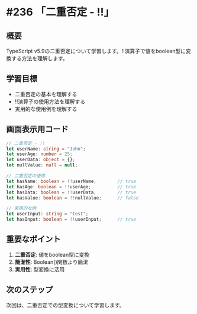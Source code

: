 # #236 「二重否定 - !!」

## 概要
TypeScript v5.9の二重否定について学習します。!!演算子で値をboolean型に変換する方法を理解します。

## 学習目標
- 二重否定の基本を理解する
- !!演算子の使用方法を理解する
- 実用的な使用例を理解する

## 画面表示用コード

```typescript
// 二重否定 - !!
let userName: string = "John";
let userAge: number = 25;
let userData: object = {};
let nullValue: null = null;

// 二重否定の使用
let hasName: boolean = !!userName;        // true
let hasAge: boolean = !!userAge;          // true
let hasData: boolean = !!userData;        // true
let hasValue: boolean = !!nullValue;      // false

// 実用的な例
let userInput: string = "test";
let hasInput: boolean = !!userInput;      // true
```

## 重要なポイント
1. **二重否定**: 値をboolean型に変換
2. **簡潔性**: Boolean()関数より簡潔
3. **実用性**: 型変換に活用

## 次のステップ
次回は、二重否定での型変換について学習します。
